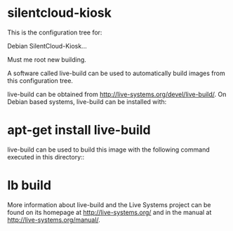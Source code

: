 # silentcloud-kiosk


This is the configuration tree for:

  Debian SilentCloud-Kiosk...
  
Must me root new building.


A software called live-build can be used to automatically build images from
this configuration tree.

live-build can be obtained from <http://live-systems.org/devel/live-build/>.
On Debian based systems, live-build can be installed with:

  # apt-get install live-build

live-build can be used to build this image with the following command executed
in this directory::

  # lb build

More information about live-build and the Live Systems project can be found on
its homepage at <http://live-systems.org/> and in the manual at
<http://live-systems.org/manual/>.
